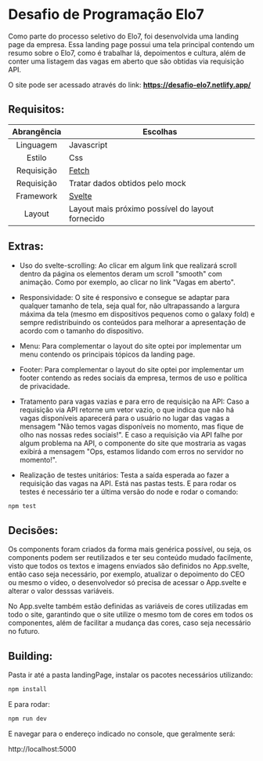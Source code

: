 # Desafio de Programação Elo7

Como parte do processo seletivo do Elo7, foi desenvolvida uma landing page da empresa. Essa landing page possui uma tela principal contendo um resumo sobre o Elo7, como é trabalhar lá, depoimentos e  cultura, além de conter uma listagem das vagas em aberto que são obtidas via requisição API.

O site pode ser acessado através do link: 
**https://desafio-elo7.netlify.app/**

## Requisitos:

| Abrangência                | Escolhas             
| :------------------------: | ---------------------         
| Linguagem                  | Javascript       
| Estilo                     | Css                    
| Requisição                 | [Fetch](https://developer.mozilla.org/en-US/docs/Web/API/fetch) 
| Requisição                 | Tratar dados obtidos pelo mock 
| Framework                  | [Svelte](https://svelte.dev/)
| Layout                 | Layout mais próximo possível do layout fornecido



## Extras:

* Uso do svelte-scrolling:
Ao clicar em algum link que realizará scroll dentro da página os elementos deram um scroll "smooth" com animação. Como por exemplo, ao clicar no link "Vagas em aberto".

* Responsividade: 
O site é responsivo e consegue se adaptar para qualquer tamanho de tela, seja qual for, não ultrapassando a largura máxima da tela (mesmo em dispositivos pequenos como o galaxy fold) e sempre redistribuindo os conteúdos para melhorar a apresentação de acordo com o tamanho do dispositivo.

* Menu: 
Para complementar o layout do site optei por implementar um menu contendo os principais tópicos da landing page.

* Footer: 
Para complementar o layout do site optei por implementar um footer contendo as redes sociais da empresa, termos de uso e política de privacidade.

* Tratamento para vagas vazias e para erro de requisição na API: 
Caso a requisição via API retorne um vetor vazio, o que indica que não há vagas disponíveis aparecerá para o usuário no lugar das vagas a mensagem "Não temos vagas disponíveis no momento, mas fique de olho nas nossas redes
      sociais!". E caso a requisição via API falhe por algum problema na API, o componente do site que mostraria as vagas exibirá a mensagem "Ops, estamos lidando com erros no servidor no momento!".

* Realização de testes unitários: 
Testa a saída esperada ao fazer a requisição das vagas na API. Está nas pastas tests. E para rodar os testes é necessário ter a última versão do node e rodar o comando: 
```sh
npm test
```

## Decisões:

Os components foram criados da forma mais genérica possível, ou seja, os components podem ser reutilizados e ter seu conteúdo mudado facilmente, visto que todos os textos e imagens enviados são definidos no App.svelte, então caso seja necessário, por exemplo, atualizar o depoimento do CEO ou mesmo o vídeo, o desenvolvedor só precisa de acessar o App.svelte e alterar o valor desssas variáveis.

No App.svelte também estão definidas as variáveis de cores utilizadas em todo o site, garantindo que o site utilize o mesmo tom de cores em todos os componentes, além de facilitar a mudança das cores, caso seja necessário no futuro.

## Building:

Pasta ir até a pasta landingPage, instalar os pacotes necessários utilizando:

```sh
npm install
```

E para rodar:

```sh
npm run dev
```

E navegar para o endereço indicado no console, que geralmente será:

http://localhost:5000  
